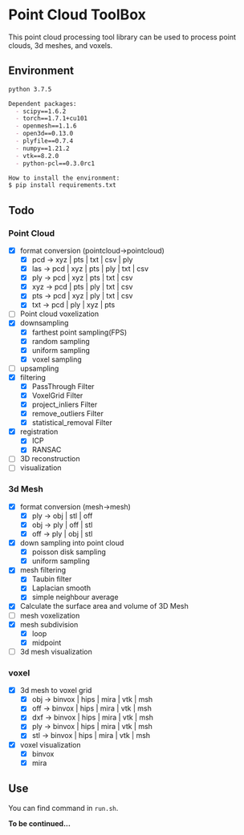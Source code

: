 # Point Cloud ToolBox


This point cloud processing tool library can be used to process point clouds, 3d meshes, and voxels.

## Environment
```markdown
python 3.7.5

Dependent packages:
  - scipy==1.6.2
  - torch==1.7.1+cu101
  - openmesh==1.1.6
  - open3d==0.13.0
  - plyfile==0.7.4
  - numpy==1.21.2
  - vtk==8.2.0
  - python-pcl==0.3.0rc1

How to install the environment:
$ pip install requirements.txt
```

## Todo
### Point Cloud
- [x] format conversion (pointcloud->pointcloud)  
     - [x] pcd -> xyz | pts | txt | csv | ply 
     - [x] las -> pcd | xyz | pts | ply | txt | csv
     - [x] ply -> pcd | xyz | pts | txt | csv   
     - [x] xyz -> pcd | pts | ply | txt | csv
     - [x] pts -> pcd | xyz | ply | txt | csv
     - [x] txt -> pcd | ply | xyz | pts
- [ ] Point cloud voxelization
- [x] downsampling
    - [x] farthest point sampling(FPS)
    - [x] random sampling
    - [x] uniform sampling
    - [x] voxel sampling
- [ ] upsampling
- [x] filtering
    - [x] PassThrough Filter
    - [x] VoxelGrid Filter
    - [x] project_inliers Filter
    - [x] remove_outliers Filter
    - [x] statistical_removal Filter
- [x] registration
    - [x] ICP
    - [x] RANSAC
- [ ] 3D reconstruction
- [ ] visualization

### 3d Mesh
- [x] format conversion (mesh->mesh)
    - [x] ply -> obj | stl | off
    - [x] obj -> ply | off | stl
    - [x] off -> ply | obj | stl
- [x] down sampling into point cloud
    - [x] poisson disk sampling
    - [x] uniform sampling
- [x] mesh filtering
    - [x] Taubin filter
    - [x] Laplacian smooth
    - [x] simple neighbour average
- [x] Calculate the surface area and volume of 3D Mesh
- [ ] mesh voxelization
- [x] mesh subdivision
    - [x] loop
    - [x] midpoint
- [ ] 3d mesh visualization

### voxel
- [x] 3d mesh to voxel grid
    - [x] obj -> binvox | hips | mira | vtk | msh
    - [x] off -> binvox | hips | mira | vtk | msh
    - [x] dxf -> binvox | hips | mira | vtk | msh
    - [x] ply -> binvox | hips | mira | vtk | msh
    - [x] stl -> binvox | hips | mira | vtk | msh
- [x] voxel visualization
    - [x] binvox
    - [x] mira

## Use
You can find command in `run.sh`.


**To be continued...**

    
   